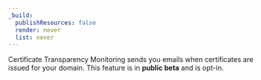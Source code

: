 ```yaml
---
_build:
  publishResources: false
  render: never
  list: never
---
```


Certificate Transparency Monitoring sends you emails when certificates are issued for your domain. This feature is in **public beta** and is opt-in.
